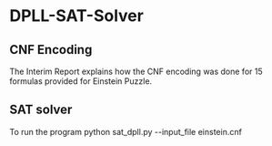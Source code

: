 # DPLL-SAT-Solver
## CNF Encoding
The Interim Report explains how the CNF encoding was done for 15 formulas provided for Einstein Puzzle.

## SAT solver
To run the program
python sat_dpll.py --input_file einstein.cnf
